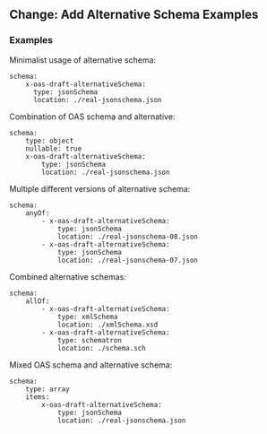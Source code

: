 ## Change: Add Alternative Schema Examples

### Examples

Minimalist usage of alternative schema:

    schema:
        x-oas-draft-alternativeSchema:
          type: jsonSchema
          location: ./real-jsonschema.json

Combination of OAS schema and alternative:

    schema:
        type: object
        nullable: true
        x-oas-draft-alternativeSchema:
            type: jsonSchema
            location: ./real-jsonschema.json

Multiple different versions of alternative schema:

    schema:
        anyOf:
            - x-oas-draft-alternativeSchema:
                type: jsonSchema
                location: ./real-jsonschema-08.json
            - x-oas-draft-alternativeSchema:
                type: jsonSchema
                location: ./real-jsonschema-07.json

Combined alternative schemas:

    schema:
        allOf:
            - x-oas-draft-alternativeSchema:
                type: xmlSchema
                location: ./xmlSchema.xsd
            - x-oas-draft-alternativeSchema:
                type: schematron
                location: ./schema.sch

Mixed OAS schema and alternative schema:

    schema:
        type: array
        items:
            x-oas-draft-alternativeSchema:
                type: jsonSchema
                location: ./real-jsonschema.json

